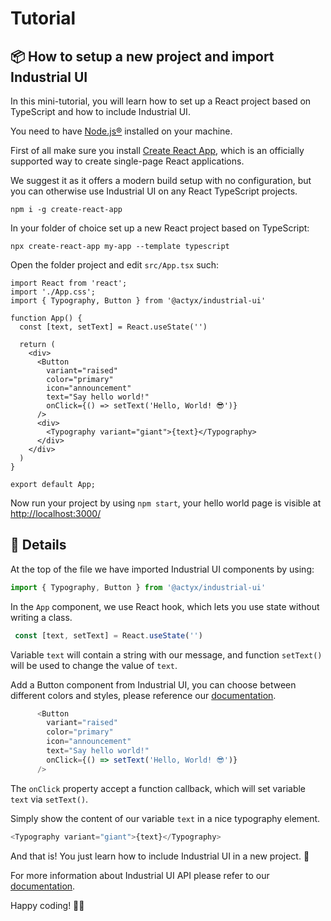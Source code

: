 # Tutorial

## 📦 How to setup a new project and import Industrial UI

In this mini-tutorial, you will learn how to set up a React project based on TypeScript and how to include Industrial UI.

You need to have [Node.js®](https://nodejs.org/en/download/) installed on your machine.

First of all make sure you install [Create React App](https://github.com/facebook/create-react-app#readme), which is an officially supported way to create single-page React applications.

We suggest it as it offers a modern build setup with no configuration, but you can otherwise use Industrial UI on any React TypeScript projects.

```shell
npm i -g create-react-app
```

In your folder of choice set up a new React project based on TypeScript:

```shell
npx create-react-app my-app --template typescript
```

Open the folder project and edit `src/App.tsx` such:

```typecript
import React from 'react';
import './App.css';
import { Typography, Button } from '@actyx/industrial-ui'

function App() {
  const [text, setText] = React.useState('')

  return (
    <div>
      <Button
        variant="raised"
        color="primary"
        icon="announcement"
        text="Say hello world!"
        onClick={() => setText('Hello, World! 😎')}
      />
      <div>
        <Typography variant="giant">{text}</Typography>
      </div>
    </div>
  )
}

export default App;
```

Now run your project by using `npm start`, your hello world page is visible at [http://localhost:3000/](http://localhost:3000/)

## 📖 Details

At the top of the file we have imported Industrial UI components by using:

```typescript
import { Typography, Button } from '@actyx/industrial-ui'
```

In the `App` component, we use React hook, which lets you use state without writing a class.

```typescript
 const [text, setText] = React.useState('')
```

Variable `text` will contain a string with our message, and function `setText()` will be used to change the value of `text`.

Add a Button component from Industrial UI, you can choose between different colors and styles, please reference our [documentation](https://actyx.github.io/industrial-ui/index.html?path=/docs/components-button--flat-transparent-text).

```typescript
      <Button
        variant="raised"
        color="primary"
        icon="announcement"
        text="Say hello world!"
        onClick={() => setText('Hello, World! 😎')}
      />
```

The `onClick` property accept a function callback, which will set variable `text` via `setText()`.

Simply show the content of our variable `text` in a nice typography element.

```typescript
<Typography variant="giant">{text}</Typography>
```

And that is! You just learn how to include Industrial UI in a new project. 👏

For more information about Industrial UI API please refer to our [documentation](https://actyx.github.io/industrial-ui/index.htm).

Happy coding! 👨‍💻
